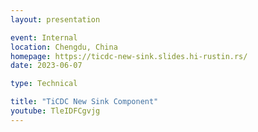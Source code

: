 ```yaml
---
layout: presentation

event: Internal
location: Chengdu, China
homepage: https://ticdc-new-sink.slides.hi-rustin.rs/
date: 2023-06-07

type: Technical

title: "TiCDC New Sink Component"
youtube: TleIDFCgvjg
---
```

